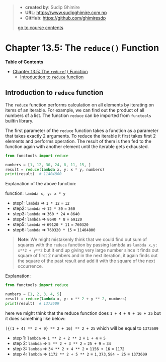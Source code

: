 > - **created by**: Sudip Ghimire
> - **URL**: https://www.sudipghimire.com.np
> - **GitHub**: https://github.com/ghimiresdp
>
> [go to course contents](https://github.com/ghimiresdp/python-notes/)

# Chapter 13.5: The `reduce()` Function

**Table of Contents**

- [Chapter 13.5: The `reduce()` Function](#chapter-135-the-reduce-function)
  - [Introduction to `reduce` function](#introduction-to-reduce-function)

## Introduction to `reduce` function

The `reduce` function performs calculation on all elements by iterating on items
of an iterable. For example, we can find out the product of all numbers of a
list. The function `reduce` can be imported from `functools` builtin library.

The first parameter of the `reduce` function takes a function as a parameter
that takes exactly 2 arguments. To reduce the iterable it first takes first 2
elements and performs operation. The result of them is then fed to the function
again with another element until the iterable gets exhausted.

```python
from functools import reduce

numbers = [1, 12, 30, 24, 8, 11, 15, ]
result = reduce(lambda x, y: x * y, numbers)
print(result)  # 11404800
```

Explanation of the above function:

function: `lambda x, y: x * y`

- step1: `lambda` => `1 * 12` = `12`
- step2: `lambda` => `12 * 30` = `360`
- step3: `lambda` => `360 * 24` = `8640`
- step4: `lambda` => `8640 * 8` = `69120`
- step5: `lambda` => `69120 * 11` = `760320`
- step6: `lambda` => `760320 * 15` = `11404800`

> **Note**: We might mistakenly think that we could find out sum of squares with
> the `reduce` function by passing lambda as `lambda x,y: x**2 + y**2` but it
> end up giving very large number since it finds out square of first 2 numbers
> and in the next iteration, it again finds out the square of the past result
> and add it with the square of the next occurrence.

Explanation:

```python
from functools import reduce

numbers = [1, 2, 3, 4, 5]
result = reduce(lambda x, y: x ** 2 + y ** 2, numbers)
print(result)  # 1373609

```

here we might think that the reduce function does `1 + 4 + 9 + 16 + 25` but it
does something like below:

`[{(1 + 4) ** 2 + 9} ** 2 + 16] ** 2 + 25` which will be equal to `1373609`

- step 1: `lambda` => `1 ** 2 + 2 ** 2` = `1 + 4` = `5`
- step 2: `lambda` => `5 ** 2 + 3 ** 2` = `25 + 9` = `34`
- step 3: `lambda` => `34 ** 2 + 4 ** 2` = `1156 + 16` = `1172`
- step 4: `lambda` => `1172 ** 2 + 5 ** 2` = `1,373,584 + 25` = `1373609`
